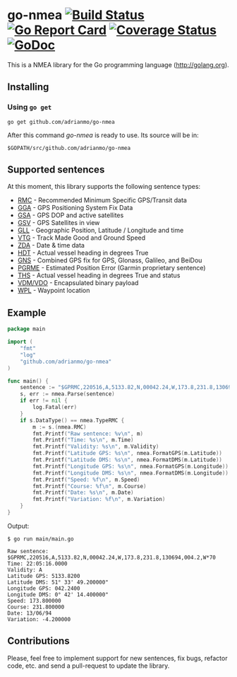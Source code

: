 # go-nmea [![Build Status](https://travis-ci.org/adrianmo/go-nmea.svg?branch=master)](https://travis-ci.org/adrianmo/go-nmea) [![Go Report Card](https://goreportcard.com/badge/github.com/adrianmo/go-nmea)](https://goreportcard.com/report/github.com/adrianmo/go-nmea) [![Coverage Status](https://coveralls.io/repos/adrianmo/go-nmea/badge.svg?branch=master&service=github)](https://coveralls.io/github/adrianmo/go-nmea?branch=master) [![GoDoc](https://godoc.org/github.com/adrianmo/go-nmea?status.svg)](https://godoc.org/github.com/adrianmo/go-nmea)

This is a NMEA library for the Go programming language (http://golang.org).

## Installing

### Using `go get`

    go get github.com/adrianmo/go-nmea

After this command *go-nmea* is ready to use. Its source will be in:

    $GOPATH/src/github.com/adrianmo/go-nmea

## Supported sentences

At this moment, this library supports the following sentence types:

- [RMC](http://aprs.gids.nl/nmea/#rmc) - Recommended Minimum Specific GPS/Transit data
- [GGA](http://aprs.gids.nl/nmea/#gga) - GPS Positioning System Fix Data
- [GSA](http://aprs.gids.nl/nmea/#gsa) - GPS DOP and active satellites
- [GSV](http://aprs.gids.nl/nmea/#gsv) - GPS Satellites in view
- [GLL](http://aprs.gids.nl/nmea/#gll) - Geographic Position, Latitude / Longitude and time
- [VTG](http://aprs.gids.nl/nmea/#vtg) - Track Made Good and Ground Speed
- [ZDA](http://aprs.gids.nl/nmea/#zda) - Date & time data
- [HDT](http://aprs.gids.nl/nmea/#hdt) - Actual vessel heading in degrees True
- [GNS](https://www.trimble.com/oem_receiverhelp/v4.44/en/NMEA-0183messages_GNS.html) - Combined GPS fix for GPS, Glonass, Galileo, and BeiDou
- [PGRME](http://aprs.gids.nl/nmea/#rme) - Estimated Position Error (Garmin proprietary sentence)
- [THS](http://www.nuovamarea.net/pytheas_9.html) - Actual vessel heading in degrees True and status
- [VDM/VDO](http://catb.org/gpsd/AIVDM.html) - Encapsulated binary payload
- [WPL](http://aprs.gids.nl/nmea/#wpl) - Waypoint location

## Example

```go
package main

import (
	"fmt"
	"log"
	"github.com/adrianmo/go-nmea"
)

func main() {
	sentence := "$GPRMC,220516,A,5133.82,N,00042.24,W,173.8,231.8,130694,004.2,W*70"
	s, err := nmea.Parse(sentence)
	if err != nil {
		log.Fatal(err)
	}
	if s.DataType() == nmea.TypeRMC {
		m := s.(nmea.RMC)
		fmt.Printf("Raw sentence: %v\n", m)
		fmt.Printf("Time: %s\n", m.Time)
		fmt.Printf("Validity: %s\n", m.Validity)
		fmt.Printf("Latitude GPS: %s\n", nmea.FormatGPS(m.Latitude))
		fmt.Printf("Latitude DMS: %s\n", nmea.FormatDMS(m.Latitude))
		fmt.Printf("Longitude GPS: %s\n", nmea.FormatGPS(m.Longitude))
		fmt.Printf("Longitude DMS: %s\n", nmea.FormatDMS(m.Longitude))
		fmt.Printf("Speed: %f\n", m.Speed)
		fmt.Printf("Course: %f\n", m.Course)
		fmt.Printf("Date: %s\n", m.Date)
		fmt.Printf("Variation: %f\n", m.Variation)
	}
}
```

Output:

```
$ go run main/main.go

Raw sentence: $GPRMC,220516,A,5133.82,N,00042.24,W,173.8,231.8,130694,004.2,W*70
Time: 22:05:16.0000
Validity: A
Latitude GPS: 5133.8200
Latitude DMS: 51° 33' 49.200000"
Longitude GPS: 042.2400
Longitude DMS: 0° 42' 14.400000"
Speed: 173.800000
Course: 231.800000
Date: 13/06/94
Variation: -4.200000
```

## Contributions

Please, feel free to implement support for new sentences, fix bugs, refactor code, etc. and send a pull-request to update the library.
